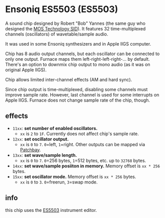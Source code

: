 # Ensoniq ES5503 (ES5503)

A sound chip designed by Robert "Bob" Yannes (the same guy who designed the [MOS Technology SID](c64.md)). It features 32 time-multiplexed channels (oscillators) of wavetable/sample audio.

It was used in some Ensoniq synthesizers and in Apple IIGS computer.

Chip has 8 audio output channels, but each oscillator can be connected to only one output. Furnace maps them left-right-left-right-... by default. There's an option to downmix chip output to mono audio (as it was on original Apple IIGS).

Chip allows limited inter-channel effects (AM and hard sync).

Since chip output is time-multiplexed, disabling some channels must improve sample rate. However, last channel is used for some interrupts on Apple IIGS. Furnace does not change sample rate of the chip, though.

## effects

- `11xx`: **set number of enabled oscillators.**
  - `xx` is `2` to `1F`. Currently does not affect chip's sample rate.
- `12xx`: **set oscillator output.**
  - `xx` is `0` to `7`. `0`=left, `1`=right. Other outputs can be mapped via [Patchbay](../mixer.md).
- `13xx`: **set wave/sample length.**
  - `xx` is `0` to `7`. `0`=256 bytes, `1`=512 bytes, etc. up to `32768` bytes.
- `14xx`: **set wave/sample posiiton in memory.** Memory offset is `xx * 256` bytes.
- `15xx`: **set oscillator mode.** Memory offset is `xx * 256` bytes.
  - `xx` is `0` to `3`. `0`=freerun, `3`=swap mode.

## info

this chip uses the [ES5503](../4-instrument/es5503.md) instrument editor.
